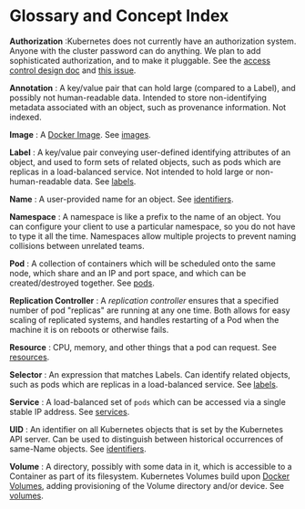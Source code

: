 
# Glossary and Concept Index

**Authorization**
:Kubernetes does not currently have an authorization system.  Anyone with the cluster password can do anything.  We plan
to add sophisticated authorization, and to make it pluggable.  See the [access control design doc](./devel/access.md) and
[this issue](https://github.com/GoogleCloudPlatform/kubernetes/issue/1430).

**Annotation**
: A key/value pair that can hold large (compared to a Label), and possibly not human-readable data.  Intended to store
non-identifying metadata associated with an object, such as provenance information.  Not indexed.

**Image**
: A [Docker Image](https://docs.docker.com/userguide/dockerimages/).  See [images](./images.md).

**Label**
: A key/value pair conveying user-defined identifying attributes of an object, and used to form sets of related objects, such as
pods which are replicas in a load-balanced service.  Not intended to hold large or non-human-readable data.  See [labels](./labels.md).

**Name**
: A user-provided name for an object.  See [identifiers](identifiers.md).

**Namespace**
: A namespace is like a prefix to the name of an object.  You can configure your client to use a particular namespace,
so you do not have to type it all the time. Namespaces allow multiple projects to prevent naming collisions between unrelated teams.

**Pod**
: A collection of containers which will be scheduled onto the same node, which share and an IP and port space, and which
can be created/destroyed together.  See [pods](./pods.md).

**Replication Controller**
: A _replication controller_ ensures that a specified number of pod "replicas" are running at any one time. Both allows
for easy scaling of replicated systems, and handles restarting of a Pod when the machine it is on reboots or otherwise fails.

**Resource**
: CPU, memory, and other things that a pod can request.   See [resources](resources.md).

**Selector**
: An expression that matches Labels.  Can identify related objects, such as pods which are replicas in a load-balanced
service.  See [labels](labels.md).

**Service**
: A load-balanced set of `pods` which can be accessed via a single stable IP address.  See [services](./services.md).

**UID**
: An identifier on all Kubernetes objects that is set by the Kubernetes API server.  Can be used to distinguish between historical
occurrences of same-Name objects.  See [identifiers](identifiers.md).

**Volume**
: A directory, possibly with some data in it, which is accessible to a Container as part of its filesystem.  Kubernetes
Volumes build upon [Docker Volumes](https://docs.docker.com/userguide/dockervolumes/), adding provisioning of the Volume
directory and/or device.  See [volumes](volumes.md).
